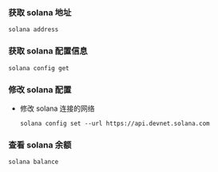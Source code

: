 ### 获取 solana 地址

```
solana address
```

### 获取 solana 配置信息

```
solana config get
```

### 修改 solana 配置

- 修改 solana 连接的网络

  ```
  solana config set --url https://api.devnet.solana.com
  ```

### 查看 solana 余额

```
solana balance
```

